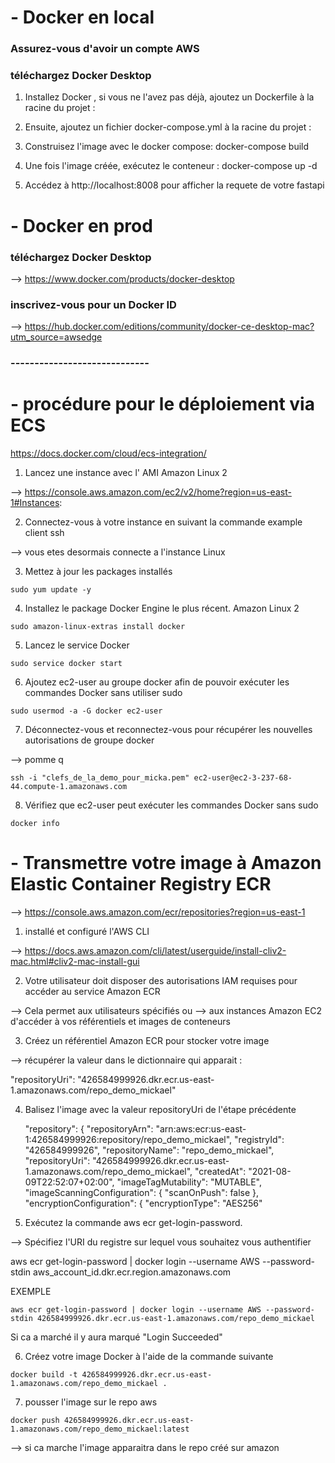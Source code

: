 # - Docker en local



### Assurez-vous d'avoir un compte AWS

### téléchargez Docker Desktop

1) Installez Docker , si vous ne l'avez pas déjà, ajoutez un Dockerfile à la racine du projet :

2) Ensuite, ajoutez un fichier docker-compose.yml à la racine du projet :

3) Construisez l'image avec le docker compose: docker-compose build

4) Une fois l'image créée, exécutez le conteneur : docker-compose up -d

5) Accédez à http://localhost:8008 pour afficher la requete de votre fastapi





# - Docker en prod



### téléchargez Docker Desktop

--> https://www.docker.com/products/docker-desktop

### inscrivez-vous pour un Docker ID

--> https://hub.docker.com/editions/community/docker-ce-desktop-mac?utm_source=awsedge

### ----------------------------- ###

# - procédure pour le déploiement via ECS

https://docs.docker.com/cloud/ecs-integration/

1) Lancez une instance avec l' AMI Amazon Linux 2

--> https://console.aws.amazon.com/ec2/v2/home?region=us-east-1#Instances:

2) Connectez-vous à votre instance en suivant la commande example client ssh

--> vous etes desormais connecte a l'instance Linux

3) Mettez à jour les packages installés
````shell
sudo yum update -y
````

4) Installez le package Docker Engine le plus récent. Amazon Linux 2

```shell
sudo amazon-linux-extras install docker
```

5) Lancez le service Docker

````shell
sudo service docker start
````

6) Ajoutez ec2-user au groupe docker afin de pouvoir exécuter les commandes Docker sans utiliser sudo

````shell
sudo usermod -a -G docker ec2-user
````

7) Déconnectez-vous et reconnectez-vous pour récupérer les nouvelles autorisations de groupe docker

--> pomme q

````shell
ssh -i "clefs_de_la_demo_pour_micka.pem" ec2-user@ec2-3-237-68-44.compute-1.amazonaws.com
````

8) Vérifiez que ec2-user peut exécuter les commandes Docker sans sudo

````shell
docker info
````





# - Transmettre votre image à Amazon Elastic Container Registry ECR

--> https://console.aws.amazon.com/ecr/repositories?region=us-east-1

1) installé et configuré l'AWS CLI

--> https://docs.aws.amazon.com/cli/latest/userguide/install-cliv2-mac.html#cliv2-mac-install-gui

2) Votre utilisateur doit disposer des autorisations IAM requises pour accéder au service Amazon ECR

--> Cela permet aux utilisateurs spécifiés ou
--> aux instances Amazon EC2 d'accéder à vos référentiels et images de conteneurs

3) Créez un référentiel Amazon ECR pour stocker votre image

--> récupérer la valeur dans le dictionnaire qui apparait :

"repositoryUri": "426584999926.dkr.ecr.us-east-1.amazonaws.com/repo_demo_mickael"

4) Balisez l'image avec la valeur repositoryUri de l'étape précédente


    "repository": {
        "repositoryArn": "arn:aws:ecr:us-east-1:426584999926:repository/repo_demo_mickael",
        "registryId": "426584999926",
        "repositoryName": "repo_demo_mickael",
        "repositoryUri": "426584999926.dkr.ecr.us-east-1.amazonaws.com/repo_demo_mickael",
        "createdAt": "2021-08-09T22:52:07+02:00",
        "imageTagMutability": "MUTABLE",
        "imageScanningConfiguration": {
            "scanOnPush": false
        },
        "encryptionConfiguration": {
            "encryptionType": "AES256"

5) Exécutez la commande aws ecr get-login-password.

--> Spécifiez l'URI du registre sur lequel vous souhaitez vous authentifier

aws ecr get-login-password | docker login --username AWS --password-stdin aws_account_id.dkr.ecr.region.amazonaws.com

EXEMPLE

````shell
aws ecr get-login-password | docker login --username AWS --password-stdin 426584999926.dkr.ecr.us-east-1.amazonaws.com/repo_demo_mickael
````

Si ca a marché il y aura marqué "Login Succeeded"

6) Créez votre image Docker à l'aide de la commande suivante

````shell
docker build -t 426584999926.dkr.ecr.us-east-1.amazonaws.com/repo_demo_mickael .
````

7) pousser l'image sur le repo aws

````shell
docker push 426584999926.dkr.ecr.us-east-1.amazonaws.com/repo_demo_mickael:latest
````

--> si ca marche l'image apparaitra dans le repo créé sur amazon
















